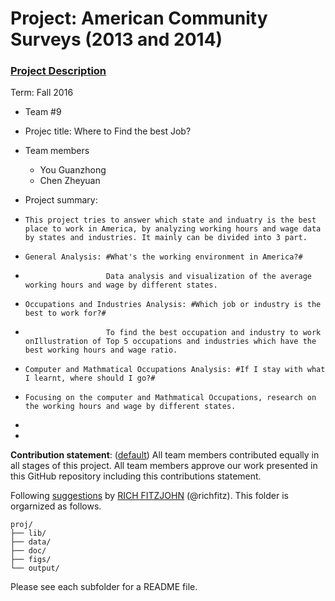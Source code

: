 # Project: American Community Surveys (2013 and 2014)
### [Project Description](doc/Project1_desc.md)

Term: Fall 2016

+ Team #9
+ Projec title: Where to Find the best Job? 
+ Team members
	+ You Guanzhong
	+ Chen Zheyuan

+ Project summary: 
+     This project tries to answer which state and induatry is the best place to work in America, by analyzing working hours and wage data by states and industries. It mainly can be divided into 3 part.
+     General Analysis: #What's the working environment in America?# 
+                       Data analysis and visualization of the average working hours and wage by different states.
+     Occupations and Industries Analysis: #Which job or industry is the best to work for?#
+                       To find the best occupation and industry to work onIllustration of Top 5 occupations and industries which have the best working hours and wage ratio.
+     Computer and Mathmatical Occupations Analysis: #If I stay with what I learnt, where should I go?#
+     Focusing on the computer and Mathmatical Occupations, research on the working hours and wage by different states.
+     
+   
**Contribution statement**: ([default](doc/a_note_on_contributions.md)) All team members contributed equally in all stages of this project. All team members approve our work presented in this GitHub repository including this contributions statement. 


Following [suggestions](http://nicercode.github.io/blog/2013-04-05-projects/) by [RICH FITZJOHN](http://nicercode.github.io/about/#Team) (@richfitz). This folder is orgarnized as follows.

```
proj/
├── lib/
├── data/
├── doc/
├── figs/
└── output/
```

Please see each subfolder for a README file.

